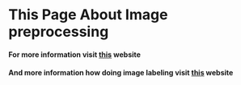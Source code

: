 # This Page About Image preprocessing
#### For more information visit [this](https://newtechaudit.ru/nastrojka-nejroseti-detekczia-obektov/) website 
#### And more information how doing image labeling visit [this](https://newtechaudit.ru/podgotovka-dannyh-detekczia-obektov/) website 
